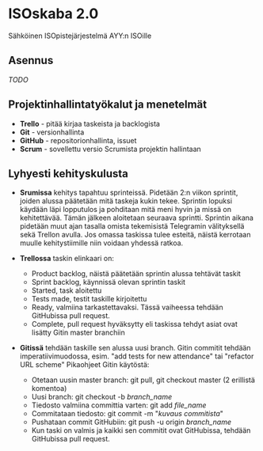 # ISOskaba 2.0
Sähköinen ISOpistejärjestelmä AYY:n ISOille

## Asennus

*TODO*

## Projektinhallintatyökalut ja menetelmät

- **Trello** - pitää kirjaa taskeista ja backlogista 
- **Git** - versionhallinta
- **GitHub** - repositorionhallinta, issuet
- **Scrum** - sovellettu versio Scrumista projektin hallintaan

## Lyhyesti kehityskulusta

- **Srumissa** kehitys tapahtuu sprinteissä. Pidetään 2:n viikon sprintit, joiden alussa päätetään mitä taskeja kukin tekee. Sprintin lopuksi käydään läpi lopputulos ja pohditaan mitä meni hyvin ja missä on kehitettävää. Tämän jälkeen aloitetaan seuraava sprintti. Sprintin aikana pidetään muut ajan tasalla omista tekemisistä Telegramin välityksellä sekä Trellon avulla. Jos omassa taskissa tulee esteitä, näistä kerrotaan muulle kehitystiimille niin voidaan yhdessä ratkoa. 
- **Trellossa** taskin elinkaari on:
  * Product backlog, näistä päätetään sprintin alussa tehtävät taskit
  * Sprint backlog, käynnissä olevan sprintin taskit
  * Started, task aloitettu
  * Tests made, testit taskille kirjoitettu
  * Ready, valmiina tarkastettavaksi. Tässä vaiheessa tehdään GitHubissa pull request.
  * Complete, pull request hyväksytty eli taskissa tehdyt asiat ovat lisätty Gitin master branchiin
  
- **Gitissä** tehdään taskille sen alussa uusi branch. Gitin commitit tehdään imperatiivimuodossa, esim. "add tests for new attendance" tai "refactor URL scheme" Pikaohjeet Gitin käytöstä:
  * Otetaan uusin master branch: git pull, git checkout master (2 erillistä komentoa)
  * Uusi branch: git checkout -b *branch_name*
  * Tiedosto valmiina committia varten: git add *file_name*
  * Commitataan tiedosto: git commit -m "*kuvaus commitista*"
  * Pushataan commit GitHubiin: git push -u origin *branch_name* 
  * Kun taski on valmis ja kaikki sen commitit ovat GitHubissa, tehdään GitHubissa pull request.
  
